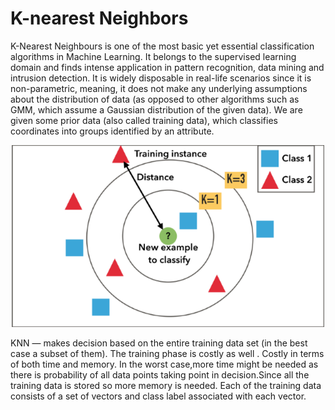 # K-nearest Neighbors
K-Nearest Neighbours is one of the most basic yet essential classification algorithms in Machine Learning. It belongs to the supervised learning domain and finds intense application in pattern recognition, data mining and intrusion detection.
It is widely disposable in real-life scenarios since it is non-parametric, meaning, it does not make any underlying assumptions about the distribution of data (as opposed to other algorithms such as GMM, which assume a Gaussian distribution of the given data).
We are given some prior data (also called training data), which classifies coordinates into groups identified by an attribute.

<p align="center">
    <img src="knn2.png" width="500">
</p>
KNN — makes decision based on the entire training data set (in the best case a subset of them). The training phase is costly as well . Costly in terms of both time and memory. In the worst case,more time might be needed as there is probability of all data points taking point in decision.Since all the training data is stored so more memory is needed. Each of the training data consists of a set of vectors and class label associated with each vector.
